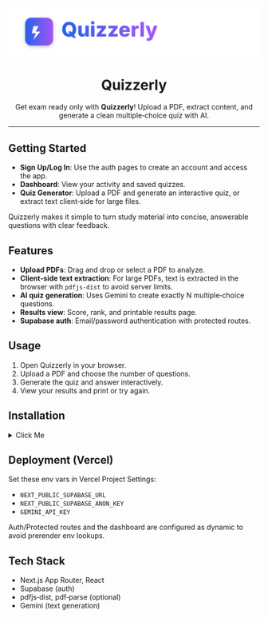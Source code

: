 <div align="center">
  <img src="./public/quizzerly-logo.svg" alt="Quizzerly" width="520" style="margin: 0 auto; display: block;" />
</div>

<h1 align="center">Quizzerly</h1>

<p align="center">Get exam ready only with <b>Quizzerly</b>! Upload a PDF, extract content, and generate a clean multiple‑choice quiz with AI.</p>

---

## Getting Started

- <b>Sign Up/Log In</b>: Use the auth pages to create an account and access the app.
- <b>Dashboard</b>: View your activity and saved quizzes.
- <b>Quiz Generator</b>: Upload a PDF and generate an interactive quiz, or extract text client‑side for large files.

Quizzerly makes it simple to turn study material into concise, answerable questions with clear feedback.

## Features

- <b>Upload PDFs</b>: Drag and drop or select a PDF to analyze.
- <b>Client‑side text extraction</b>: For large PDFs, text is extracted in the browser with `pdfjs-dist` to avoid server limits.
- <b>AI quiz generation</b>: Uses Gemini to create exactly N multiple‑choice questions.
- <b>Results view</b>: Score, rank, and printable results page.
- <b>Supabase auth</b>: Email/password authentication with protected routes.

## Usage

1. Open Quizzerly in your browser.
2. Upload a PDF and choose the number of questions.
3. Generate the quiz and answer interactively.
4. View your results and print or try again.

## Installation

<details>
<summary>Click Me</summary>

```bash
# 1) Install
npm install

# 2) Environment variables (create .env.local)
NEXT_PUBLIC_SUPABASE_URL=your_supabase_url
NEXT_PUBLIC_SUPABASE_ANON_KEY=your_supabase_anon_key
GEMINI_API_KEY=your_gemini_api_key

# 3) Dev
npm run dev
```

</details>

## Deployment (Vercel)

Set these env vars in Vercel Project Settings:

- `NEXT_PUBLIC_SUPABASE_URL`
- `NEXT_PUBLIC_SUPABASE_ANON_KEY`
- `GEMINI_API_KEY`

Auth/Protected routes and the dashboard are configured as dynamic to avoid prerender env lookups.

## Tech Stack

- Next.js App Router, React
- Supabase (auth)
- pdfjs‑dist, pdf‑parse (optional)
- Gemini (text generation)
